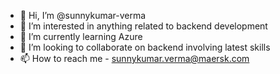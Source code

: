 - 👋 Hi, I’m @sunnykumar-verma
- 👀 I’m interested in anything related to backend development
- 🌱 I’m currently learning Azure
- 💞️ I’m looking to collaborate on backend involving latest skills
- 📫 How to reach me - sunnykumar.verma@maersk.com

<!---
sunnykumar-verma/sunnykumar-verma is a ✨ special ✨ repository because its `README.md` (this file) appears on your GitHub profile.
You can click the Preview link to take a look at your changes.
--->
